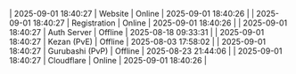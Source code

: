 | 2025-09-01 18:40:27 | Website | Online | 2025-09-01 18:40:26 |
| 2025-09-01 18:40:27 | Registration | Online | 2025-09-01 18:40:26 |
| 2025-09-01 18:40:27 | Auth Server | Offline | 2025-08-18 09:33:31 |
| 2025-09-01 18:40:27 | Kezan (PvE) | Offline | 2025-08-03 17:58:02 |
| 2025-09-01 18:40:27 | Gurubashi (PvP) | Offline | 2025-08-23 21:44:06 |
| 2025-09-01 18:40:27 | Cloudflare | Online | 2025-09-01 18:40:26 |
